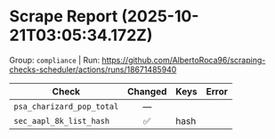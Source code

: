 # Scrape Report (2025-10-21T03:05:34.172Z)

Group: `compliance`  |  Run: https://github.com/AlbertoRoca96/scraping-checks-scheduler/actions/runs/18671485940

| Check | Changed | Keys | Error |
|---|:---:|:--|:--|
| `psa_charizard_pop_total` | — |  |  |
| `sec_aapl_8k_list_hash` | ✅ | hash |  |
